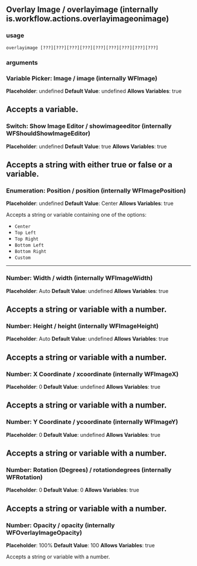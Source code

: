 
## Overlay Image / overlayimage (internally is.workflow.actions.overlayimageonimage)

### usage
`overlayimage [???][???][???][???][???][???][???][???][???]`

### arguments
### Variable Picker: Image / image (internally WFImage)
**Placeholder**: undefined
**Default Value**: undefined
**Allows Variables**: true


Accepts a variable.
---
### Switch: Show Image Editor / showimageeditor (internally WFShouldShowImageEditor)
**Placeholder**: undefined
**Default Value**: true
**Allows Variables**: true


Accepts a string with either true or false
or a variable.
---
### Enumeration: Position / position (internally WFImagePosition)
**Placeholder**: undefined
**Default Value**: Center
**Allows Variables**: true


Accepts a string 
or variable
containing one of the options:

- `Center`
- `Top Left`
- `Top Right`
- `Bottom Left`
- `Bottom Right`
- `Custom`
---
### Number: Width / width (internally WFImageWidth)
**Placeholder**: Auto
**Default Value**: undefined
**Allows Variables**: true


Accepts a string 
or variable
with a number.
---
### Number: Height / height (internally WFImageHeight)
**Placeholder**: Auto
**Default Value**: undefined
**Allows Variables**: true


Accepts a string 
or variable
with a number.
---
### Number: X Coordinate / xcoordinate (internally WFImageX)
**Placeholder**: 0
**Default Value**: undefined
**Allows Variables**: true


Accepts a string 
or variable
with a number.
---
### Number: Y Coordinate / ycoordinate (internally WFImageY)
**Placeholder**: 0
**Default Value**: undefined
**Allows Variables**: true


Accepts a string 
or variable
with a number.
---
### Number: Rotation (Degrees) / rotationdegrees (internally WFRotation)
**Placeholder**: 0
**Default Value**: 0
**Allows Variables**: true


Accepts a string 
or variable
with a number.
---
### Number: Opacity / opacity (internally WFOverlayImageOpacity)
**Placeholder**: 100%
**Default Value**: 100
**Allows Variables**: true


Accepts a string 
or variable
with a number.
